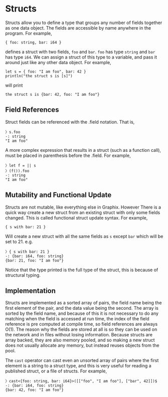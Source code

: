 # Structs

Structs allow you to define a type that groups any number of fields together as
one data object. The fields are accessible by name anywhere in the program. For
example,

```
{ foo: string, bar: i64 }
```

defines a struct with two fields, `foo` and `bar`. `foo` has type `string` and
`bar` has type `i64`. We can assign a struct of this type to a variable, and
pass it around just like any other data object. For example,

```
let s = { foo: "I am foo", bar: 42 }
println("the struct s is [s]")
```

will print

```
the struct s is {bar: 42, foo: "I am foo"}
```

## Field References

Struct fields can be referenced with the .field notation. That is,

```
〉s.foo
-: string
"I am foo"
```

A more complex expression that results in a struct (such as a function call),
must be placed in parenthesis before the .field. For example,

```
〉let f = || s
〉(f()).foo
-: string
"I am foo"
```

## Mutability and Functional Update

Structs are not mutable, like everything else in Graphix. However There is a
quick way create a new struct from an existing struct with only some fields
changed. This is called functional struct update syntax. For example,

```
{ s with bar: 21 }
```

Will create a new struct with all the same fields as `s` except `bar` which will be set to 21. e.g.

```
〉{ s with bar: 21 }
-: {bar: i64, foo: string}
{bar: 21, foo: "I am foo"}
```

Notice that the type printed is the full type of the struct, this is because of structural typing.

## Implementation

Structs are implemented as a sorted array of pairs, the field name being the
first element of the pair, and the data value being the second. The array is
sorted by the field name, and because of this it is not necessary to do any
matching when the field is accessed at run time, the index of the field
reference is pre computed at compile time, so field references are always O(1).
The reason why the fields are stored at all is so they can be used on the
network and in files without losing information. Because structs are array
backed, they are also memory pooled, and so making a new struct does not usually
allocate any memory, but instead reuses objects from the pool.

The `cast` operator can cast even an unsorted array of pairs where the first
element is a string to a struct type, and this is very useful for reading a
published struct, or a file of structs. For example,

```
〉cast<{foo: string, bar: i64}>([["foo", "I am foo"], ["bar", 42]])$
-: {bar: i64, foo: string}
{bar: 42, foo: "I am foo"}
```
